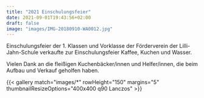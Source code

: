 ```yaml
---
title: "2021 Einschulungsfeier"
date: 2021-09-01T19:43:56+02:00
draft: false
image: "images/IMG-20180910-WA0012.jpg"
---
```

Einschulungsfeier der 1. Klassen und Vorklasse der Förderverein der Lilli-Jahn-Schule verkaufte zur Einschulungsfeier Kaffee, Kuchen und Wasser.

Vielen Dank an die fleißigen Kuchenbäcker/innen und Helfer/innen, die beim Aufbau und Verkauf geholfen haben.

{{< gallery match="images/*" rowHeight="150" margins="5" thumbnailResizeOptions="400x400 q90 Lanczos" >}}